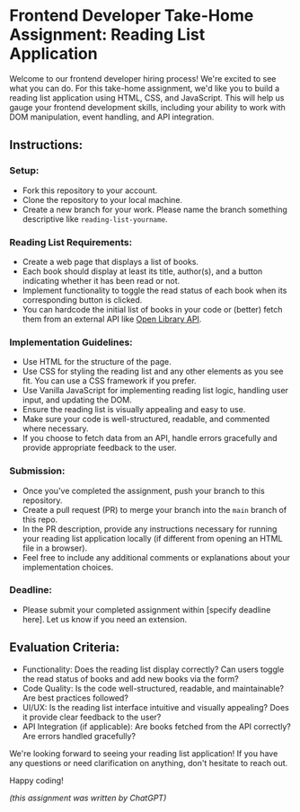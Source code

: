 # Frontend Developer Take-Home Assignment: Reading List Application

Welcome to our frontend developer hiring process! We're excited to see what you can do. For this take-home assignment, we'd like you to build a reading list application using HTML, CSS, and JavaScript. This will help us gauge your frontend development skills, including your ability to work with DOM manipulation, event handling, and API integration.

## Instructions:

### Setup:
- Fork this repository to your account.
- Clone the repository to your local machine.
- Create a new branch for your work. Please name the branch something descriptive like `reading-list-yourname`.

### Reading List Requirements:
- Create a web page that displays a list of books.
- Each book should display at least its title, author(s), and a button indicating whether it has been read or not.
- Implement functionality to toggle the read status of each book when its corresponding button is clicked.
- You can hardcode the initial list of books in your code or (better) fetch them from an external API like [Open Library API](https://openlibrary.org/dev/docs/api/subjects). 

### Implementation Guidelines:
- Use HTML for the structure of the page.
- Use CSS for styling the reading list and any other elements as you see fit. You can use a CSS framework if you prefer.
- Use Vanilla JavaScript for implementing reading list logic, handling user input, and updating the DOM.
- Ensure the reading list is visually appealing and easy to use.
- Make sure your code is well-structured, readable, and commented where necessary.
- If you choose to fetch data from an API, handle errors gracefully and provide appropriate feedback to the user.

### Submission:
- Once you've completed the assignment, push your branch to this repository.
- Create a pull request (PR) to merge your branch into the `main` branch of this repo.
- In the PR description, provide any instructions necessary for running your reading list application locally (if different from opening an HTML file in a browser).
- Feel free to include any additional comments or explanations about your implementation choices.

### Deadline:
- Please submit your completed assignment within [specify deadline here]. Let us know if you need an extension.

## Evaluation Criteria:

- Functionality: Does the reading list display correctly? Can users toggle the read status of books and add new books via the form?
- Code Quality: Is the code well-structured, readable, and maintainable? Are best practices followed?
- UI/UX: Is the reading list interface intuitive and visually appealing? Does it provide clear feedback to the user?
- API Integration (if applicable): Are books fetched from the API correctly? Are errors handled gracefully?

We're looking forward to seeing your reading list application! If you have any questions or need clarification on anything, don't hesitate to reach out.

Happy coding!

*(this assignment was written by ChatGPT)*
